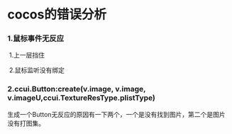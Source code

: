 # cocos的错误分析

### 1.鼠标事件无反应

​	1.上一层挡住

​	2.鼠标监听没有绑定

### 2.ccui.Button:create(v.image, v.image, v.imageU,ccui.TextureResType.plistType)

​	生成一个Button无反应的原因有一下两个，一个是没有找到图片，第二个是图片没有打图集。
